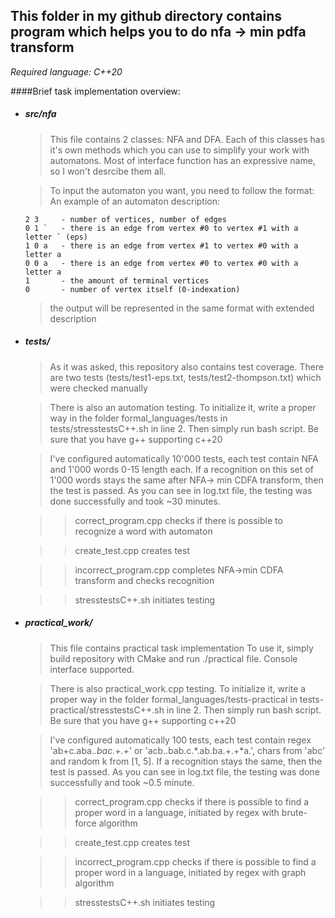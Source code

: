 ## This folder in my github directory contains program which helps you to do nfa -> min pdfa transform
*Required language: C++20*

####Brief task implementation overview:
  - ##### src/nfa
    
    > This file contains 2 classes: NFA and DFA.
    > Each of this classes has it's own methods which you can use to simplify your work with automatons. Most of interface function has an expressive name, so I won't desrcibe them all.
    
    > To input the automaton you want, you need to follow the format: 
    > An example of an automaton description:

    ```
    2 3     - number of vertices, number of edges
    0 1 `   - there is an edge from vertex #0 to vertex #1 with a letter ` (eps)
    1 0 a   - there is an edge from vertex #1 to vertex #0 with a letter a
    0 0 a   - there is an edge from vertex #0 to vertex #0 with a letter a
    1       - the amount of terminal vertices
    0       - number of vertex itself (0-indexation)
    ```

    >the output will be represented in the same format with extended description

  - ##### tests/

    >As it was asked, this repository also contains test coverage.
    There are two tests (tests/test1-eps.txt, tests/test2-thompson.txt) which were checked manually

    >There is also an automation testing. To initialize it, write a proper way in the folder formal_languages/tests in tests/stresstestsC++.sh in line 2. Then simply run bash script. Be sure that you have g++ supporting c++20

    >I've configured automatically 10'000 tests, each test contain NFA and 1'000 words 0-15 length each. If a recognition on this set of 1'000 words stays the same after NFA-> min CDFA transform, then the test is passed. As you can see in log.txt file, the testing was done successfully and took ~30 minutes.

    >>correct_program.cpp     checks if there is possible to recognize a word with automaton

    >> create_test.cpp         creates test

    >> incorrect_program.cpp   completes NFA->min CDFA transform and checks recognition

    >> stresstestsC++.sh       initiates testing

  - ##### practical_work/

    >This file contains practical task implementation
    To use it, simply build repository with CMake and run ./practical file. Console interface supported.

    >There is also practical_work.cpp testing. To initialize it, write a proper way in the folder formal_languages/tests-practical in tests-practical/stresstestsC++.sh in line 2. Then simply run bash script. Be sure that you have g++ supporting c++20

    >I've configured automatically 100 tests, each test contain regex 'ab+c.aba.*.bac.+.+*' or 'acb..bab.c.*.ab.ba.+.+*a.', chars from 'abc' and random k from [1, 5]. If a recognition stays the same, then the test is passed. As you can see in log.txt file, the testing was done successfully and took ~0.5 minute.

    >>correct_program.cpp     checks if there is possible to find a proper word in a language, initiated by regex with brute-force algorithm

    >> create_test.cpp         creates test

    >> incorrect_program.cpp   checks if there is possible to find a proper word in a language, initiated by regex with graph algorithm

    >> stresstestsC++.sh       initiates testing


    



  
